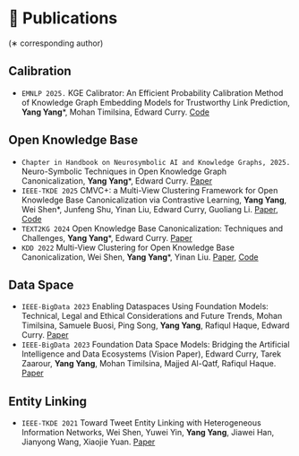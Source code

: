 
# 📝 Publications
(∗ corresponding author)

## Calibration
- ``EMNLP 2025.`` KGE Calibrator: An Efficient Probability Calibration Method of Knowledge Graph Embedding Models for Trustworthy Link Prediction, **Yang Yang***, Mohan Timilsina, Edward Curry. [Code](https://github.com/Yang233666/KGE-Calibrator)

## Open Knowledge Base
- ``Chapter in Handbook on Neurosymbolic AI and Knowledge Graphs, 2025.`` Neuro-Symbolic Techniques in Open Knowledge Graph Canonicalization, **Yang Yang***, Edward Curry. [Paper](https://ebooks.iospress.nl/volumearticle/72299)
- ``IEEE-TKDE 2025`` CMVC+: a Multi-View Clustering Framework for Open Knowledge Base Canonicalization via Contrastive Learning, **Yang Yang**, Wei Shen*, Junfeng Shu, Yinan Liu, Edward Curry, Guoliang Li. [Paper](https://drive.google.com/file/d/19y55BQx21IJrOf-jqywshk4yBrQE0ANr/view), [Code](https://github.com/Yang233666/CMVC-plus)
- ``TEXT2KG 2024`` Open Knowledge Base Canonicalization: Techniques and Challenges, **Yang Yang***, Edward Curry. [Paper](https://ceur-ws.org/Vol-3747/text2kg_paper5.pdf)
- ``KDD 2022`` Multi-View Clustering for Open Knowledge Base Canonicalization, Wei Shen, **Yang Yang***, Yinan Liu. [Paper](https://dl.acm.org/doi/pdf/10.1145/3534678.3539449), [Code](https://github.com/Yang233666/CMVC)

## Data Space
- ``IEEE-BigData 2023`` Enabling Dataspaces Using Foundation Models: Technical, Legal and Ethical Considerations and Future Trends, Mohan Timilsina, Samuele Buosi, Ping Song, **Yang Yang**, Rafiqul Haque, Edward Curry. [Paper](https://drive.google.com/file/d/1pHXlfak9GEc0Z5LBGY3x7HvKhlbvSFla/view)
- ``IEEE-BigData 2023`` Foundation Data Space Models: Bridging the Artificial Intelligence and Data Ecosystems (Vision Paper), Edward Curry, Tarek Zaarour, **Yang Yang**, Mohan Timilsina, Majjed Al-Qatf, Rafiqul Haque. [Paper](https://drive.google.com/file/d/1tg188Hmcf2UZfPNU85NgRhaFfhiK_vg5/view)

## Entity Linking
- ``IEEE-TKDE 2021`` Toward Tweet Entity Linking with Heterogeneous Information Networks, Wei Shen, Yuwei Yin, **Yang Yang**, Jiawei Han, Jianyong Wang, Xiaojie Yuan. [Paper](https://drive.google.com/file/d/1OXgXAR6FQsnNHFkYkdKYR9XvXrhDcDja/view)

